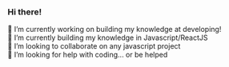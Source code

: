 ### Hi there!

🔭 I’m currently working on building my knowledge at developing! <br />
🌱 I’m currently building my knowledge in Javascript/ReactJS <br />
👯 I’m looking to collaborate on any javascript project <br />
🤔 I’m looking for help with coding... or be helped  
<!---
RaphaelCordoeira/RaphaelCordoeira is a ✨ special ✨ repository because its `README.md` (this file) appears on your GitHub profile.
You can click the Preview link to take a look at your changes.
--->
